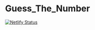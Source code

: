 # Guess_The_Number
[![Netlify Status](https://api.netlify.com/api/v1/badges/84a4681c-b047-4828-a617-e61712eecb37/deploy-status)](https://app.netlify.com/sites/20fe1a04c8/deploys)
